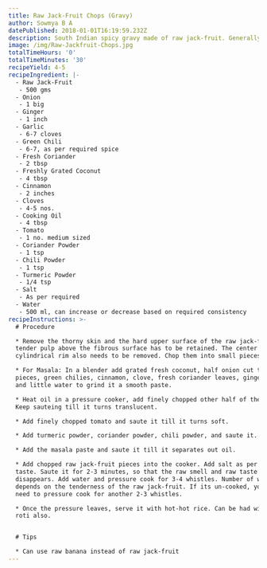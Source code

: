 ```yaml
---
title: Raw Jack-Fruit Chops (Gravy)
author: Sowmya B A
datePublished: 2018-01-01T16:19:59.232Z
description: South Indian spicy gravy made of raw jack-fruit. Generally enjoyed with rice.
image: /img/Raw-Jackfruit-Chops.jpg
totalTimeHours: '0'
totalTimeMinutes: '30'
recipeYield: 4-5
recipeIngredient: |-
  - Raw Jack-Fruit 
   - 500 gms
  - Onion
   - 1 big
  - Ginger
   - 1 inch
  - Garlic
   - 6-7 cloves
  - Green Chili
   - 6-7, as per required spice
  - Fresh Coriander
   - 2 tbsp
  - Freshly Grated Coconut
   - 4 tbsp
  - Cinnamon
   - 2 inches
  - Cloves
   - 4-5 nos.
  - Cooking Oil
   - 4 tbsp
  - Tomato
   - 1 no. medium sized
  - Coriander Powder
   - 1 tsp
  - Chili Powder
   - 1 tsp
  - Turmeric Powder
   - 1/4 tsp
  - Salt
   - As per required
  - Water
   - 500 ml, can increase or decrease based on required consistency
recipeInstructions: >-
  # Procedure

  * Remove the thorny skin and the hard upper surface of the raw jack-fruit. The
  tender pulp above the fibrous surface has to be retained. The center
  cylindrical rim also needs to be removed. Chop them into small pieces.

  * For Masala: In a blender add grated fresh coconut, half onion cut to big
  pieces, green chilies, cinnamon, clove, fresh coriander leaves, ginger, garlic
  and little water to grind it a smooth paste.

  * Heat oil in a pressure cooker, add finely chopped other half of the onion.
  Keep sauteing till it turns translucent.

  * Add finely chopped tomato and saute it till it turns soft.

  * Add turmeric powder, coriander powder, chili powder, and saute it. 

  * Add the masala paste and saute it till it separates out oil. 

  * Add chopped raw jack-fruit pieces into the cooker. Add salt as per required
  taste. Saute it for 2-3 minutes, so that the raw smell and raw taste
  disappears. Add water and pressure cook for 3-4 whistles. Number of whistles
  depends on the tenderness of the raw jack-fruit. If its un-cooked, you may
  need to pressure cook for another 2-3 whistles.

  * Once the pressure leaves, serve it with hot-hot rice. Can be had with tawa
  roti also.


  # Tips

  * Can use raw banana instead of raw jack-fruit
---
```



